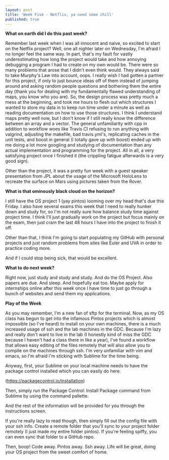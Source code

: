 ```yaml
---
layout: post
title: 'Week Five - Netflix, ya need some chill'
published: true
---
```

**What on earth did I do this past week?**

Remember last week when I was all innocent and naive, so excited to start on the Netflix project? Well, one all nighter later on Wednesday, I'm afraid I no longer feel the same way. In part, that's my fault for vastly underestimating how long the project would take and how annoying debugging a program I had to create on my own would be. There were so many problems that arose that I didn't even think would. They always said to take Murphy's Law into account, oops. I really wish I had gotten a partner for this project, if only to just bounce ideas off of them instead of jumping around and asking random people questions and bothering them the entire day (thank you for dealing with my fundamentally flawed understanding of maps, you know who you are). So, the design process was pretty much a mess at the beginning, and took me hours to flesh out which structures I wanted to store my data in to keep run time under a minute as well as reading documentation on how to use those structures. I think I understand maps pretty well now, but I don't know if I still really know the difference between an array and a vector. The general unfamiliarity with cpp in addition to workflow woes like Travis CI refusing to run anything with valgrind, adjusting the makefile, bad travis.yml's, replicating caches in the unit tests, and boost in general (I totally gave up with boost) ended up with me doing a lot more googling and studying of documentation than any actual implementation and programming for the project. All in all, a very satisfying project once I finished it (the crippling fatigue afterwards is a very good sign). 

Other than the project, it was a pretty fun week with a guest speaker presentation from JPL about the usage of the Microsoft HoloLens to recreate the surface on Mars using pictures taken from the Rover. 

**What is that ominously black cloud on the horizon?**

I still have the OS project 1 (yay pintos) looming over my head that's due this Friday. I also have several exams this week that I need to really hunker down and study for, so I'm not really sure how balance study time against project time. I think I'll just gradually work on the project but focus mainly on the exam, then just cram the last 48 hours I have into the project to finish it off. 

Other than that, I think I'm going to start populating my GitHub with personal projects and just random problems from sites like Euler and UVA in order to practice coding more. 

And if I could stop being sick, that would be excellent. 

**What to do next week?**

Right now, just study and study and study. And do the OS Project. Also papers are due. And sleep. And hopefully eat too. Maybe apply for internships online after this week once I have time to just go through a bunch of websites and send them my applications. 

**Play of the Week**

As you may remember, I'm a new fan of sftp for the terminal. Now, as my OS class has begun to get into the infamous Pintos projects which is almost impossible (so I've heard) to install on your own machines, there is a much increased usage of ssh and the lab machines in the GDC. Because I'm lazy and really don't want to live in the lab (I honestly kind of miss the GDC because I haven't had a class there in like a year), I've found a workflow that allows easy editing of the files remotely that will also allow you to compile on the machines through ssh. I'm very unfamiliar with vim and emacs, so I'm afraid I'm sticking with Sublime for the time being. 

Anyway, first, your Sublime on your local machine needs to have the package control installed which you can easily do here.

<Package Control Installation> (https://packagecontrol.io/installation)

Then, simply run the Package Control: Install Package command from Sublime by using the command pallette. 

And the rest of the information will be provided for you through the instructions screen.

If you're really lazy to read though, then simply fill out the config file with your ssh info.
Create a remote folder that you'll sync to your project folder remotely (I just made my entire folder pintos). 
If you're feeling spiffy, you can even sync that folder to a GitHub repo. 

Then, boop! Code away. Pintos away. Ssh away. Life will be great, doing your OS project from the sweet comfort of home. 

